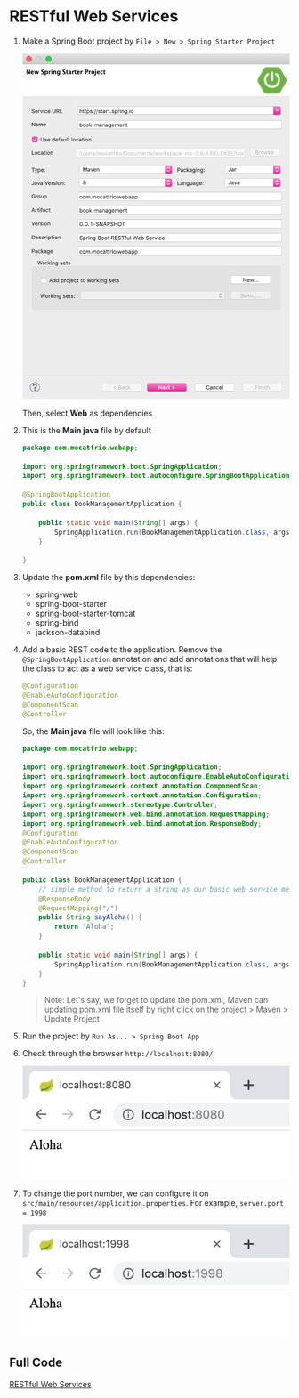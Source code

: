 # RESTful Web Services

1. Make a Spring Boot project by `File > New > Spring Starter Project`
   
    <img src="/img/ss2.png" width="500">

   Then, select **Web** as dependencies
2. This is the **Main java** file by default
    ```java
    package com.mocatfrio.webapp;

    import org.springframework.boot.SpringApplication;
    import org.springframework.boot.autoconfigure.SpringBootApplication;

    @SpringBootApplication
    public class BookManagementApplication {

        public static void main(String[] args) {
            SpringApplication.run(BookManagementApplication.class, args);
        }

    }
    ```
3. Update the **pom.xml** file by this dependencies:
   * spring-web
   * spring-boot-starter
   * spring-boot-starter-tomcat
   * spring-bind
   * jackson-databind
4. Add a basic REST code to the application. Remove the `@SpringBootApplication` annotation and add annotations that will help the class to act as a web service class, that is:
    ```java
    @Configuration
    @EnableAutoConfiguration
    @ComponentScan
    @Controller
    ```
    So, the **Main java** file will look like this:
    ```java
    package com.mocatfrio.webapp;

    import org.springframework.boot.SpringApplication;
    import org.springframework.boot.autoconfigure.EnableAutoConfiguration;
    import org.springframework.context.annotation.ComponentScan;
    import org.springframework.context.annotation.Configuration;
    import org.springframework.stereotype.Controller;
    import org.springframework.web.bind.annotation.RequestMapping;
    import org.springframework.web.bind.annotation.ResponseBody;
    @Configuration
    @EnableAutoConfiguration
    @ComponentScan
    @Controller

    public class BookManagementApplication {
        // simple method to return a string as our basic web service method
        @ResponseBody
        @RequestMapping("/")
        public String sayAloha() {
            return "Aloha";
        }

        public static void main(String[] args) {
            SpringApplication.run(BookManagementApplication.class, args);
        }
    }
    ```
    > Note: Let's say, we forget to update the pom.xml, Maven can updating pom.xml file itself by right click on the project > Maven > Update Project
5. Run the project by `Run As... > Spring Boot App`
6. Check through the browser `http://localhost:8080/`
   
    <img src="/img/ss3.png" width="500">

7. To change the port number, we can configure it on `src/main/resources/application.properties`. For example, `server.port = 1998`
   
    <img src="/img/ss4.png" width="500">

## Full Code

[RESTful Web Services](book-management/)
